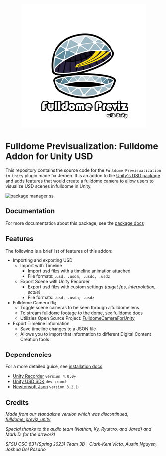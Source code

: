 
<p align="center">
  <img src="https://github.com/shdw9/fulldome_previz_plugin/blob/main/Documentation~/images/fulldomeprevisWithText.png" width="400" class="margin-left: auto; margin-right: auto;" />
</p>

# Fulldome Previsualization: Fulldome Addon for Unity USD
This repository contains the source code for the `Fulldome Previsualization in Unity` plugin made for Jeroen. It is an addon to the [Unity's USD package](https://github.com/Unity-Technologies/usd-unity-sdk) and adds features that would create a fulldome camera to allow users to visualize USD scenes in fulldome in Unity.

![package manager ss](https://i.imgur.com/FTzFh7l.png)

## Documentation

For more documentation about this package, see the [package docs](https://github.com/shdw9/fulldome_previz_plugin/tree/main/Documentation~)

## Features

The following is a brief list of features of this addon:

* Importing and exporting USD
   * Import with Timeline
     * Import usd files with a timeline animation attached
     * File formats: `.usd, .usda, .usdc, .usdz`
   * Export Scene with Unity Recorder
     * Export usd files with custom settings *(target fps, interpolation, scale)*
     * File formats: `.usd, .usda, .usdz`
* Fulldome Camera Rig
  * Toggle scene cameras to be seen through a fulldome lens
  * To stream fulldome footage to the dome, see [fulldome docs](https://github.com/shdw9/fulldome_previz_plugin/tree/main/Documentation~/Fulldome.md)
  * Utilizies Open Source Project: [FulldomeCameraForUnity](https://github.com/rsodre/FulldomeCameraForUnity)
* Export Timeline Information
  * Save timeline changes to a JSON file
  * Allows you to import that information to different Digital Content Creation tools

## Dependencies
For a more detailed guide, see [installation docs](https://github.com/shdw9/fulldome_previz_plugin/tree/main/Documentation~/Installation.md)

* [Unity Recorder](https://docs.unity3d.com/Packages/com.unity.recorder@4.0/manual/index.html) `version 4.0.0+`
* [Unity USD SDK](https://github.com/Unity-Technologies/usd-unity-sdk) `dev branch`
* [Newtonsoft Json](https://www.newtonsoft.com/json) `version 3.2.1+`

## Credits

*Made from our standalone version which was discontinued, [fulldome_previz_unity](https://github.com/shdw9/fulldome_previz_unity)*

*Special thanks to the audio team (Nathan, Ky, Ryutaro, and Jared) and Mark D. for the artwork!*

*SFSU CSC 631 (Spring 2023) Team 3B - Clark-Kent Victa, Austin Nguyen, Joshua Del Rosario*
